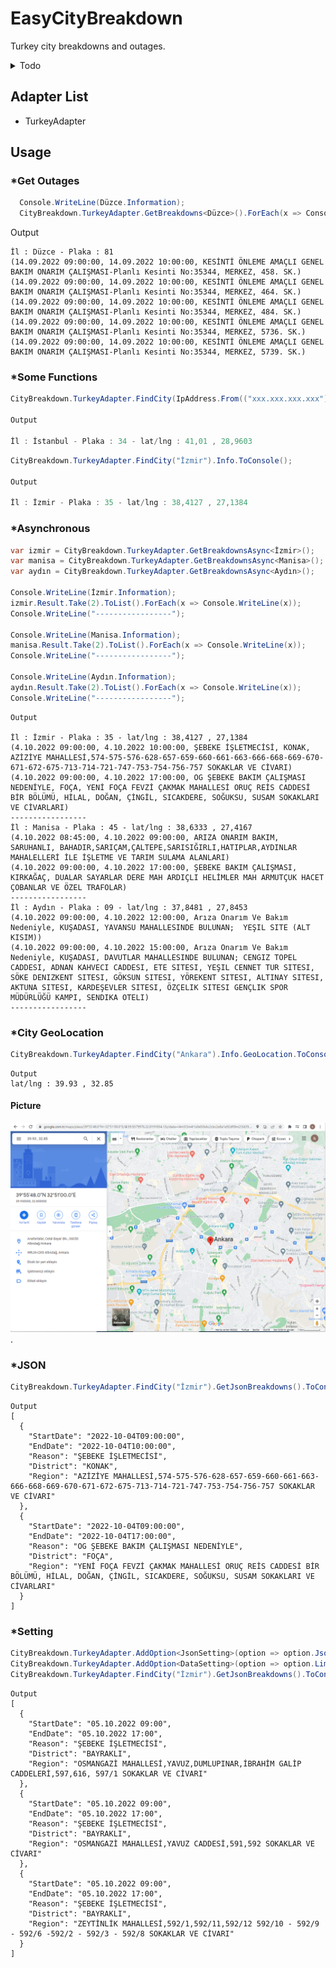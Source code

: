 # EasyCityBreakdown
Turkey city breakdowns and outages.

<details>
	<summary>Todo</summary>
 
  - [X] JSON serialize
  - [ ] Nuget package
  - [ ] Web deploy(open api)
  - [ ] Add more city
    - [ ] Turkey
      - [X] Adana
      - [X] Adıyaman
      - [ ] Afyonkarahisar
      - [ ] Ağrı
      - [X] Aksaray
      - [ ] Amasya
      - [X] Ankara
      - [X] Antalya
      - [ ] Ardahan
      - [ ] Artvin
      - [X] Aydın
      - [X] Balıkesir
      - [X] Bartın
      - [ ] Batman
      - [ ] Bayburt
      - [X] Bilecik
      - [ ] Bingöl
      - [ ] Bitlis
      - [X] Bolu
      - [X] Burdur
      - [X] Bursa
      - [X] Çanakkale
      - [X] Çankırı
      - [ ] Çorum
      - [X] Denizli
      - [ ] Diyarbakır
      - [X] Düzce
      - [X] Edirne
      - [ ] Elazığ
      - [ ] Erzincan
      - [ ] Erzurum
      - [ ] Eskişehir
      - [X] Gaziantep
      - [ ] Giresun
      - [ ] Gümüşhane
      - [ ] Hakkâri
      - [X] Hatay
      - [ ] Iğdır
      - [X] Isparta
      - [ ] Istanbul
      - [X] İzmir
      - [X] Kahramanmaraş
      - [X] Karabük
      - [X] Karaman
      - [ ] Kars
      - [X] Kastamonu
      - [ ] Kayseri
      - [X] Kırıkkale
      - [X] Kırklareli
      - [X] Kırşehir
      - [X] Kilis
      - [X] Kocaeli
      - [X] Konya
      - [ ] Kütahya
      - [ ] Malatya
      - [X] Manisa
      - [ ] Mardin
      - [X] Mersin
      - [X] Muğla
      - [ ] Muş
      - [X] Nevşehir
      - [X] Niğde
      - [ ] Ordu
      - [X] Osmaniye
      - [ ] Rize
      - [X] Sakarya
      - [ ] Samsun
      - [ ] Siirt
      - [ ] Sinop
      - [X] Sivas
      - [ ] Şanlıurfa
      - [ ] Şırnak
      - [X] Tekirdağ
      - [X] Tokat
      - [ ] Trabzon
      - [ ] Tunceli
      - [ ] Uşak
      - [ ] Van
      - [X] Yalova
      - [X] Yozgat
      - [X] Zonguldak    
 
</details>

## Adapter List
- TurkeyAdapter

## Usage

### *Get Outages
``` csharp
  Console.WriteLine(Düzce.Information);
  CityBreakdown.TurkeyAdapter.GetBreakdowns<Düzce>().ForEach(x => Console.WriteLine(x));
```
Output
```
İl : Düzce - Plaka : 81
(14.09.2022 09:00:00, 14.09.2022 10:00:00, KESİNTİ ÖNLEME AMAÇLI GENEL BAKIM ONARIM ÇALIŞMASI-Planlı Kesinti No:35344, MERKEZ, 458. SK.)
(14.09.2022 09:00:00, 14.09.2022 10:00:00, KESİNTİ ÖNLEME AMAÇLI GENEL BAKIM ONARIM ÇALIŞMASI-Planlı Kesinti No:35344, MERKEZ, 464. SK.)
(14.09.2022 09:00:00, 14.09.2022 10:00:00, KESİNTİ ÖNLEME AMAÇLI GENEL BAKIM ONARIM ÇALIŞMASI-Planlı Kesinti No:35344, MERKEZ, 484. SK.)
(14.09.2022 09:00:00, 14.09.2022 10:00:00, KESİNTİ ÖNLEME AMAÇLI GENEL BAKIM ONARIM ÇALIŞMASI-Planlı Kesinti No:35344, MERKEZ, 5736. SK.)
(14.09.2022 09:00:00, 14.09.2022 10:00:00, KESİNTİ ÖNLEME AMAÇLI GENEL BAKIM ONARIM ÇALIŞMASI-Planlı Kesinti No:35344, MERKEZ, 5739. SK.)
```

### *Some Functions
``` csharp
CityBreakdown.TurkeyAdapter.FindCity(IpAddress.From(("xxx.xxx.xxx.xxx"))).Info.ToConsole();

Output

İl : İstanbul - Plaka : 34 - lat/lng : 41,01 , 28,9603
```

``` csharp
CityBreakdown.TurkeyAdapter.FindCity("İzmir").Info.ToConsole();

Output

İl : İzmir - Plaka : 35 - lat/lng : 38,4127 , 27,1384
```

### *Asynchronous
``` csharp
var izmir = CityBreakdown.TurkeyAdapter.GetBreakdownsAsync<İzmir>();
var manisa = CityBreakdown.TurkeyAdapter.GetBreakdownsAsync<Manisa>();
var aydın = CityBreakdown.TurkeyAdapter.GetBreakdownsAsync<Aydın>();

Console.WriteLine(İzmir.Information);
izmir.Result.Take(2).ToList().ForEach(x => Console.WriteLine(x));
Console.WriteLine("-----------------");

Console.WriteLine(Manisa.Information);
manisa.Result.Take(2).ToList().ForEach(x => Console.WriteLine(x));
Console.WriteLine("-----------------");

Console.WriteLine(Aydın.Information);
aydın.Result.Take(2).ToList().ForEach(x => Console.WriteLine(x));
Console.WriteLine("-----------------");
```
```
Output

İl : İzmir - Plaka : 35 - lat/lng : 38,4127 , 27,1384
(4.10.2022 09:00:00, 4.10.2022 10:00:00, ŞEBEKE İŞLETMECİSİ, KONAK, AZİZİYE MAHALLESİ,574-575-576-628-657-659-660-661-663-666-668-669-670-671-672-675-713-714-721-747-753-754-756-757 SOKAKLAR VE CİVARI)
(4.10.2022 09:00:00, 4.10.2022 17:00:00, OG ŞEBEKE BAKIM ÇALIŞMASI NEDENİYLE, FOÇA, YENİ FOÇA FEVZİ ÇAKMAK MAHALLESİ ORUÇ REİS CADDESİ BİR BÖLÜMÜ, HİLAL, DOĞAN, ÇİNGİL, SICAKDERE, SOĞUKSU, SUSAM SOKAKLARI VE CİVARLARI)
-----------------
İl : Manisa - Plaka : 45 - lat/lng : 38,6333 , 27,4167
(4.10.2022 08:45:00, 4.10.2022 09:00:00, ARIZA ONARIM BAKIM, SARUHANLI, BAHADIR,SARIÇAM,ÇALTEPE,SARISIĞIRLI,HATIPLAR,AYDINLAR  MAHALELLERİ İLE İŞLETME VE TARIM SULAMA ALANLARI)
(4.10.2022 09:00:00, 4.10.2022 17:00:00, ŞEBEKE BAKIM ÇALIŞMASI, KIRKAĞAÇ, DUALAR SAYARLAR DERE MAH ARDIÇLI HELİMLER MAH ARMUTÇUK HACET ÇOBANLAR VE ÖZEL TRAFOLAR)
-----------------
İl : Aydın - Plaka : 09 - lat/lng : 37,8481 , 27,8453
(4.10.2022 09:00:00, 4.10.2022 12:00:00, Arıza Onarım Ve Bakım Nedeniyle, KUŞADASI, YAVANSU MAHALLESINDE BULUNAN;  YEŞIL SITE (ALT KISIM))
(4.10.2022 09:00:00, 4.10.2022 15:00:00, Arıza Onarım Ve Bakım Nedeniyle, KUŞADASI, DAVUTLAR MAHALLESINDE BULUNAN; CENGIZ TOPEL CADDESI, ADNAN KAHVECI CADDESI, ETE SITESI, YEŞIL CENNET TUR SITESI, SÖKE DENIZKENT SITESI, GÖKSUN SITESI, YÖREKENT SITESI, ALTINAY SITESI, AKTUNA SITESI, KARDEŞEVLER SITESI, ÖZÇELIK SITESI GENÇLIK SPOR MÜDÜRLÜĞÜ KAMPI, SENDIKA OTELI)
-----------------
```
### *City GeoLocation
``` csharp
CityBreakdown.TurkeyAdapter.FindCity("Ankara").Info.GeoLocation.ToConsole();
```
```
Output
lat/lng : 39.93 , 32.85
```
#### Picture
![alt text for screen readers](https://github.com/HakanUcaar/EasyCityBreakdown/blob/main/GeoLocation.png?raw=true "City Center GeoLocation").

### *JSON
``` csharp
CityBreakdown.TurkeyAdapter.FindCity("İzmir").GetJsonBreakdowns().ToConsole();
```
```
Output
[
  {
    "StartDate": "2022-10-04T09:00:00",
    "EndDate": "2022-10-04T10:00:00",
    "Reason": "ŞEBEKE İŞLETMECİSİ",
    "District": "KONAK",
    "Region": "AZİZİYE MAHALLESİ,574-575-576-628-657-659-660-661-663-666-668-669-670-671-672-675-713-714-721-747-753-754-756-757 SOKAKLAR VE CİVARI"
  },
  {
    "StartDate": "2022-10-04T09:00:00",
    "EndDate": "2022-10-04T17:00:00",
    "Reason": "OG ŞEBEKE BAKIM ÇALIŞMASI NEDENİYLE",
    "District": "FOÇA",
    "Region": "YENİ FOÇA FEVZİ ÇAKMAK MAHALLESİ ORUÇ REİS CADDESİ BİR BÖLÜMÜ, HİLAL, DOĞAN, ÇİNGİL, SICAKDERE, SOĞUKSU, SUSAM SOKAKLARI VE CİVARLARI"
  }
]
```

### *Setting
``` csharp
CityBreakdown.TurkeyAdapter.AddOption<JsonSetting>(option => option.JsonDateFormat = "yyyy-MM-dd");
CityBreakdown.TurkeyAdapter.AddOption<DataSetting>(option => option.Limit = 3);
CityBreakdown.TurkeyAdapter.FindCity("İzmir").GetJsonBreakdowns().ToConsole();
```
```
Output
[
  {
    "StartDate": "05.10.2022 09:00",
    "EndDate": "05.10.2022 17:00",
    "Reason": "ŞEBEKE İŞLETMECİSİ",
    "District": "BAYRAKLI",
    "Region": "OSMANGAZİ MAHALLESİ,YAVUZ,DUMLUPINAR,İBRAHİM GALİP CADDELERİ,597,616, 597/1 SOKAKLAR VE CİVARI"
  },
  {
    "StartDate": "05.10.2022 09:00",
    "EndDate": "05.10.2022 17:00",
    "Reason": "ŞEBEKE İŞLETMECİSİ",
    "District": "BAYRAKLI",
    "Region": "OSMANGAZİ MAHALLESİ,YAVUZ CADDESİ,591,592 SOKAKLAR VE CİVARI"
  },
  {
    "StartDate": "05.10.2022 09:00",
    "EndDate": "05.10.2022 17:00",
    "Reason": "ŞEBEKE İŞLETMECİSİ",
    "District": "BAYRAKLI",
    "Region": "ZEYTİNLİK MAHALLESİ,592/1,592/11,592/12 592/10 - 592/9 - 592/6 -592/2 - 592/3 - 592/8 SOKAKLAR VE CİVARI"
  }
]
```

